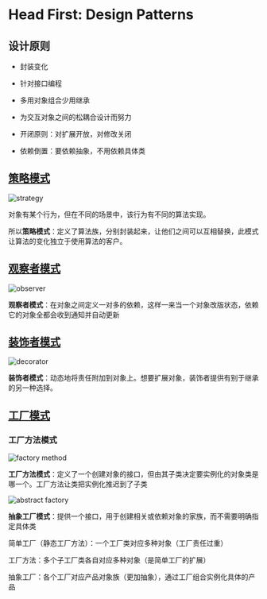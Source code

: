 # Head First: Design Patterns

## 设计原则

- 封装变化

- 针对接口编程

- 多用对象组合少用继承

- 为交互对象之间的松耦合设计而努力

- 开闭原则：对扩展开放，对修改关闭

- 依赖倒置：要依赖抽象，不用依赖具体类

## [策略模式](./01_Strategy/)

![strategy](https://sites.cs.ucsb.edu/~mikec/cs48/misc/Design_Class_Diagrams_files/Stategy_801-243.gif)

对象有某个行为，但在不同的场景中，该行为有不同的算法实现。

所以**策略模式**：定义了算法族，分别封装起来，让他们之间可以互相替换，此模式让算法的变化独立于使用算法的客户。

## [观察者模式](./02_Observer/)

![observer](https://sites.cs.ucsb.edu/~mikec/cs48/misc/Design_Class_Diagrams_files/Observer_833-283.gif)

**观察者模式**：在对象之间定义一对多的依赖，这样一来当一个对象改版状态，依赖它的对象全都会收到通知并自动更新

## [装饰者模式](./03_Decorator/)

![decorator](https://sites.cs.ucsb.edu/~mikec/cs48/misc/Design_Class_Diagrams_files/Decorator_723-422.gif)

**装饰者模式**：动态地将责任附加到对象上。想要扩展对象，装饰者提供有别于继承的另一种选择。

## [工厂模式](./04_Factory/)

### 工厂方法模式

![factory method](https://sites.cs.ucsb.edu/~mikec/cs48/misc/Design_Class_Diagrams_files/FactoryMethod_848-296.gif)

**工厂方法模式**：定义了一个创建对象的接口，但由其子类决定要实例化的对象类是哪一个。工厂方法让类把实例化推迟到了子类

![abstract factory](https://sites.cs.ucsb.edu/~mikec/cs48/misc/Design_Class_Diagrams_files/AbstractFactory_741-283.gif)

**抽象工厂模式**：提供一个接口，用于创建相关或依赖对象的家族，而不需要明确指定具体类

简单工厂（静态工厂方法）：一个工厂类对应多种对象（工厂责任过重）

工厂方法：多个子工厂类各自对应多种对象（是简单工厂的扩展）

抽象工厂：各个工厂对应产品对象族（更加抽象），通过工厂组合实例化具体的产品
